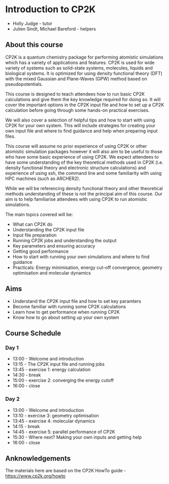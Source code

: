 # Introduction to CP2K

* Holly Judge - tutor
* Julien Sindt, Michael Bareford - helpers

## About this course

CP2K is a quantum chemistry package for performing atomistic simulations which 
has a variety of applications and features. CP2K is used for wide variety of 
systems such as solid-state systems, molecules, liquids and biological systems. 
It is optimized for using density functional theory (DFT) with the mixed Gaussian 
and Plane-Waves (GPW) method based on pseudopotentials.

This course is designed to teach attendees how to run basic CP2K calculations 
and give them the key knowledge required for doing so. It will cover the
important options in the CP2K input file and how to set up a CP2K calculation
before going through some hands-on practical exercises.

We will also cover a selection of helpful tips and how to start with 
using CP2K for your own system. This will include
strategies for creating your own input file and where to find guidance and help 
when preparing input files.

This course will assume no prior experience of using CP2K or other atomistic 
simulation packages however it will also aim to be useful to those who have some
basic experience of using CP2K. We expect attendees to have some understanding
of the key theoretical methods used in CP2K (i.e. density functional theory and
electronic structure calculations) and experience of using ssh, the command line
and some familiarity with using HPC machines (such as ARCHER2).

While we will be referencing density functional theory and other theoretical
methods understanding of these is not the principal aim of this course. Our aim
is to help familiarise attendees with using CP2K to run atomistic simulations.

The main topics covered will be:

* What can CP2K do
* Understanding the CP2K input file
* Input file preparation
* Running CP2K jobs and understanding the output
* Key parameters and ensuring accuracy
* Getting good performance
* How to start with running your own simulations and where to find guidance
* Practicals: Energy minimisation, energy cut-off convergence, geometry optimisation and molecular dynamics


## Aims

* Understand the CP2K input file and how to set key paramters
* Become familiar with running some CP2K calculations
* Learn how to get performance when running CP2K
* Know how to go about setting up your own system

## Course Schedule

### Day 1

* 13:00 - Welcome and introduction
* 13:15 - The CP2K input file and running jobs
* 13:45 - exercise 1: energy calculation
* 14:30 - break
* 15:00 - exercise 2: converging the energy cutoff
* 16:00 - close

### Day 2

* 13:00 - Welcome and introduction
* 13:10 - exercise 3: geometry optimisation
* 13:45 - exercise 4: molecular dynamics
* 14:15 - break
* 14:45 - exercise 5: parallel performance of CP2K
* 15:30 - Where next? Making your own inputs and getting help
* 16:00 - close

## Anknowledgements

The materials here are based on the CP2K HowTo guide - https://www.cp2k.org/howto
